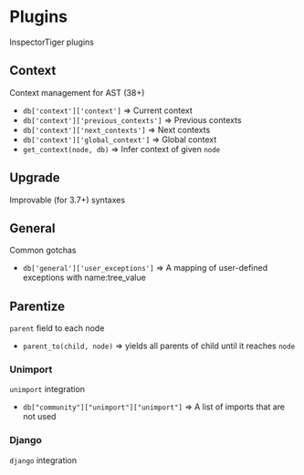 # Plugins
InspectorTiger plugins


## Context
Context management for AST (38+)

- `db['context']['context']` => Current context
- `db['context']['previous_contexts']` => Previous contexts
- `db['context']['next_contexts']` => Next contexts
- `db['context']['global_context']` => Global context
- `get_context(node, db)` => Infer context of given `node`

## Upgrade
Improvable (for 3.7+) syntaxes


## General
Common gotchas

- `db['general']['user_exceptions']` => A mapping of user-defined exceptions with name:tree_value

## Parentize
`parent` field to each node

- `parent_to(child, node)` => yields all parents of child until it reaches `node`

### Unimport
`unimport` integration

- `db["community"]["unimport"]["unimport"]` => A list of imports that are not used

### Django
`django` integration

